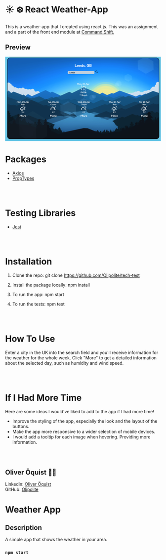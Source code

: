 # :sunny: :snowflake: React Weather-App

This is a weather-app that I created using react.js. This was an assignment and a part of the front end module at <a href="https://www.commandshift.co/" target="_blank">Command Shift.</a>

## Preview
![weather-app](/src/styles/images/weatherapp.png)

# Packages
- <a href="https://www.npmjs.com/package/axios" target="_blank">Axios</a>
- <a href="https://www.npmjs.com/package/prop-types" target="_blank">PropTypes</a>

<br />
<br />

# Testing Libraries
- <a href="https://jestjs.io/" target="_blank">Jest</a>

<br />
<br />

# Installation

1. Clone the repo: git clone https://github.com/Olipolite/tech-test

2. Install the package locally: npm install

3. To run the app: npm start

4. To run the tests: npm test

<br />
<br />

# How To Use

Enter a city in the UK into the search field and you'll receive information for the weather for the whole week. Click "More" to get a detailed information about the selected day, such as humidity and wind speed.

<br />
<br />

# If I Had More Time

Here are some ideas I would've liked to add to the app if I had more time!

- Improve the styling of the app, especially the look and the layout of the buttons.
- Make the app more responsive to a wider selection of mobile devices.
- I would add a tooltip for each image when hovering. Providing more information.

<br />
<br />

## Oliver Öquist :man_technologist:

Linkedin: <a href="https://www.linkedin.com/in/oliver-%C3%B6quist-6a1738243/" target="_blank">Oliver Öquist</a> <br />
GitHub: <a href="https://github.com/Olipolite" target="_blank">Olipolite</a>


# Weather App

## Description

A simple app that shows the weather in your area.

### `npm start`
